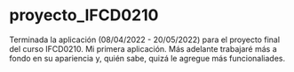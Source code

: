 # proyecto_IFCD0210

Terminada la aplicación (08/04/2022 - 20/05/2022) para el proyecto final del curso IFCD0210. Mi primera aplicación. Más adelante trabajaré más a fondo en su apariencia y, quién sabe, quizá le agregue más funcionaliades.
